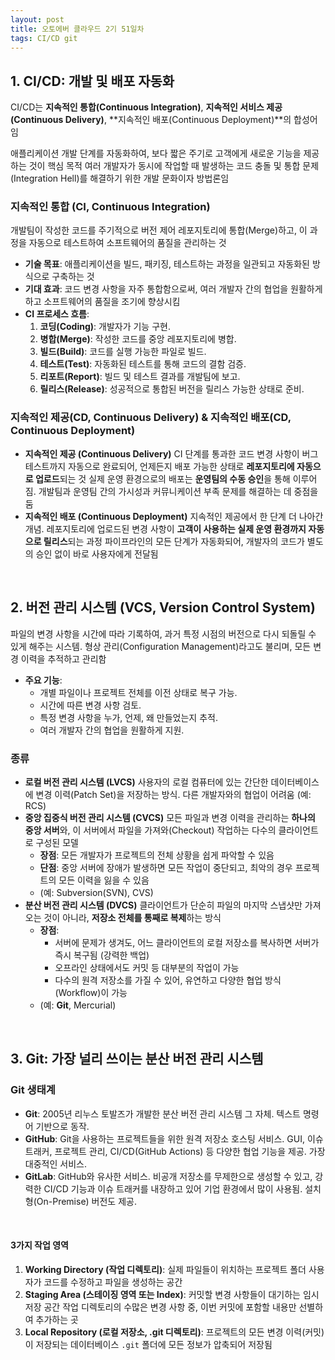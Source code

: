 ```yaml
---
layout: post
title: 오토에버 클라우드 2기 51일차
tags: CI/CD git
---
```


## 1. CI/CD: 개발 및 배포 자동화

CI/CD는 **지속적인 통합(Continuous Integration)**, **지속적인 서비스 제공(Continuous Delivery)**, **지속적인 배포(Continuous Deployment)**의 합성어임

애플리케이션 개발 단계를 자동화하여, 보다 짧은 주기로 고객에게 새로운 기능을 제공하는 것이 핵심 목적 여러 개발자가 동시에 작업할 때 발생하는 코드 충돌 및 통합 문제(Integration Hell)를 해결하기 위한 개발 문화이자 방법론임

### 지속적인 통합 (CI, Continuous Integration)

개발팀이 작성한 코드를 주기적으로 버전 제어 레포지토리에 통합(Merge)하고, 이 과정을 자동으로 테스트하여 소프트웨어의 품질을 관리하는 것

- **기술 목표**: 애플리케이션을 빌드, 패키징, 테스트하는 과정을 일관되고 자동화된 방식으로 구축하는 것
- **기대 효과**: 코드 변경 사항을 자주 통합함으로써, 여러 개발자 간의 협업을 원활하게 하고 소프트웨어의 품질을 조기에 향상시킴
- **CI 프로세스 흐름**:
  1. **코딩(Coding)**: 개발자가 기능 구현.
  2. **병합(Merge)**: 작성한 코드를 중앙 레포지토리에 병합.
  3. **빌드(Build)**: 코드를 실행 가능한 파일로 빌드.
  4. **테스트(Test)**: 자동화된 테스트를 통해 코드의 결함 검증.
  5. **리포트(Report)**: 빌드 및 테스트 결과를 개발팀에 보고.
  6. **릴리스(Release)**: 성공적으로 통합된 버전을 릴리스 가능한 상태로 준비.

### 지속적인 제공(CD, Continuous Delivery) & 지속적인 배포(CD, Continuous Deployment)

- **지속적인 제공 (Continuous Delivery)** CI 단계를 통과한 코드 변경 사항이 버그 테스트까지 자동으로 완료되어, 언제든지 배포 가능한 상태로 **레포지토리에 자동으로 업로드**되는 것 실제 운영 환경으로의 배포는 **운영팀의 수동 승인**을 통해 이루어짐. 개발팀과 운영팀 간의 가시성과 커뮤니케이션 부족 문제를 해결하는 데 중점을 둠
- **지속적인 배포 (Continuous Deployment)** 지속적인 제공에서 한 단계 더 나아간 개념. 레포지토리에 업로드된 변경 사항이 **고객이 사용하는 실제 운영 환경까지 자동으로 릴리스**되는 과정 파이프라인의 모든 단계가 자동화되어, 개발자의 코드가 별도의 승인 없이 바로 사용자에게 전달됨

&nbsp;

## 2. 버전 관리 시스템 (VCS, Version Control System)

파일의 변경 사항을 시간에 따라 기록하여, 과거 특정 시점의 버전으로 다시 되돌릴 수 있게 해주는 시스템. 형상 관리(Configuration Management)라고도 불리며, 모든 변경 이력을 추적하고 관리함

- **주요 기능**:
  - 개별 파일이나 프로젝트 전체를 이전 상태로 복구 가능.
  - 시간에 따른 변경 사항 검토.
  - 특정 변경 사항을 누가, 언제, 왜 만들었는지 추적.
  - 여러 개발자 간의 협업을 원활하게 지원.

### 종류

- **로컬 버전 관리 시스템 (LVCS)** 사용자의 로컬 컴퓨터에 있는 간단한 데이터베이스에 변경 이력(Patch Set)을 저장하는 방식. 다른 개발자와의 협업이 어려움 (예: RCS)
- **중앙 집중식 버전 관리 시스템 (CVCS)** 모든 파일과 변경 이력을 관리하는 **하나의 중앙 서버**와, 이 서버에서 파일을 가져와(Checkout) 작업하는 다수의 클라이언트로 구성된 모델
  - **장점**: 모든 개발자가 프로젝트의 전체 상황을 쉽게 파악할 수 있음
  - **단점**: 중앙 서버에 장애가 발생하면 모든 작업이 중단되고, 최악의 경우 프로젝트의 모든 이력을 잃을 수 있음
  - (예: Subversion(SVN), CVS)
- **분산 버전 관리 시스템 (DVCS)** 클라이언트가 단순히 파일의 마지막 스냅샷만 가져오는 것이 아니라, **저장소 전체를 통째로 복제**하는 방식
  - **장점**:
    - 서버에 문제가 생겨도, 어느 클라이언트의 로컬 저장소를 복사하면 서버가 즉시 복구됨 (강력한 백업)
    - 오프라인 상태에서도 커밋 등 대부분의 작업이 가능
    - 다수의 원격 저장소를 가질 수 있어, 유연하고 다양한 협업 방식(Workflow)이 가능
  - (예: **Git**, Mercurial)

&nbsp;

## 3. Git: 가장 널리 쓰이는 분산 버전 관리 시스템

### Git 생태계

- **Git**: 2005년 리누스 토발즈가 개발한 분산 버전 관리 시스템 그 자체. 텍스트 명령어 기반으로 동작.
- **GitHub**: Git을 사용하는 프로젝트들을 위한 원격 저장소 호스팅 서비스. GUI, 이슈 트래커, 프로젝트 관리, CI/CD(GitHub Actions) 등 다양한 협업 기능을 제공. 가장 대중적인 서비스.
- **GitLab**: GitHub와 유사한 서비스. 비공개 저장소를 무제한으로 생성할 수 있고, 강력한 CI/CD 기능과 이슈 트래커를 내장하고 있어 기업 환경에서 많이 사용됨. 설치형(On-Premise) 버전도 제공.

&nbsp;

#### 3가지 작업 영역

1. **Working Directory (작업 디렉토리)**: 실제 파일들이 위치하는 프로젝트 폴더 사용자가 코드를 수정하고 파일을 생성하는 공간
2. **Staging Area (스테이징 영역 또는 Index)**: 커밋할 변경 사항들이 대기하는 임시 저장 공간 작업 디렉토리의 수많은 변경 사항 중, 이번 커밋에 포함할 내용만 선별하여 추가하는 곳
3. **Local Repository (로컬 저장소, .git 디렉토리)**: 프로젝트의 모든 변경 이력(커밋)이 저장되는 데이터베이스 `.git` 폴더에 모든 정보가 압축되어 저장됨
